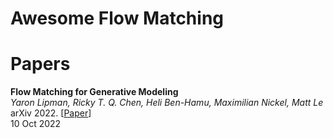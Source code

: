 # Awesome Flow Matching


# Papers

**Flow Matching for Generative Modeling** \
*Yaron Lipman, Ricky T. Q. Chen, Heli Ben-Hamu, Maximilian Nickel, Matt Le* \
arXiv 2022. [[Paper](https://arxiv.org/abs/2210.02747)] \
10 Oct 2022
